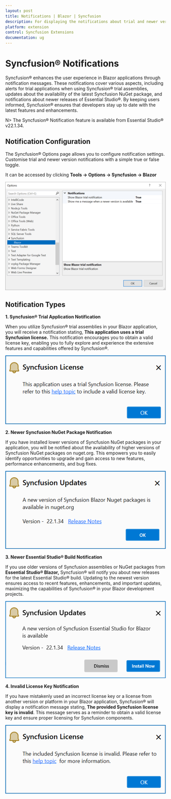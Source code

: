 ```yaml
---
layout: post
title: Notifications | Blazor | Syncfusion
description: For displaying the notifications about trial and newer version update information for Syncfusion applications.
platform: extension
control: Syncfusion Extensions
documentation: ug
---
```


# Syncfusion® Notifications

Syncfusion® enhances the user experience in Blazor applications through notification messages. These notifications cover various aspects, including alerts for trial applications when using Syncfusion® trial assemblies, updates about the availability of the latest Syncfusion NuGet package, and notifications about newer releases of Essential Studio®. By keeping users informed, Syncfusion® ensures that developers stay up to date with the latest features and enhancements.

N> The Syncfusion® Notification feature is available from Essential Studio® v22.1.34.

## Notification Configuration

The Syncfusion® Options page allows you to configure notification settings. Customise trial and newer version notifications with a simple true or false toggle.

It can be accessed by clicking **Tools -> Options -> Syncfusion -> Blazor**

   ![Option Page](images/blazor_optionPage.png)

## Notification Types

**1. Syncfusion® Trial Application Notification**

When you utilize Syncfusion® trial assemblies in your Blazor application, you will receive a notification stating, **This application uses a trial Syncfusion license.** This notification encourages you to obtain a valid license key, enabling you to fully explore and experience the extensive features and capabilities offered by Syncfusion®.

   ![Trial Notification](images/blazor_trial.png)

**2. Newer Syncfusion NuGet Package Notification**

If you have installed lower versions of Syncfusion NuGet packages in your application, you will be notified about the availability of higher versions of Syncfusion NuGet packages on nuget.org. This empowers you to easily identify opportunities to upgrade and gain access to new features, performance enhancements, and bug fixes.

   ![NuGet Notification](images/blazor_nuget.png)

**3. Newer Essential Studio® Build Notification**

If you use older versions of Syncfusion assemblies or NuGet packages from **Essential Studio® Blazor,** Syncfusion® will notify you about new releases for the latest Essential Studio® build. Updating to the newest version ensures access to recent features, enhancements, and important updates, maximizing the capabilities of Syncfusion® in your Blazor development projects.

   ![Build Notification](images/blazor_build.png)

**4. Invalid License Key Notification**

If you have mistakenly used an incorrect license key or a license from another version or platform in your Blazor application, Syncfusion® will display a notification message stating, **The provided Syncfusion license key is invalid**. This message serves as a reminder to obtain a valid license key and ensure proper licensing for Syncfusion components.

   ![Invalid Notification](images/blazor_invalid.png)

  


